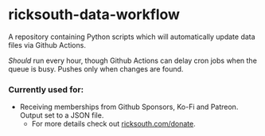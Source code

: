 # ricksouth-data-workflow
A repository containing Python scripts which will automatically update data files via Github Actions.

 _Should_ run every hour, though Github Actions can delay cron jobs when the queue is busy. Pushes only when changes are found.

### Currently used for:
  - Receiving memberships from Github Sponsors, Ko-Fi and Patreon. Output set to a JSON file.
    - For more details check out [ricksouth.com/donate](https://ricksouth.com/donate/).
